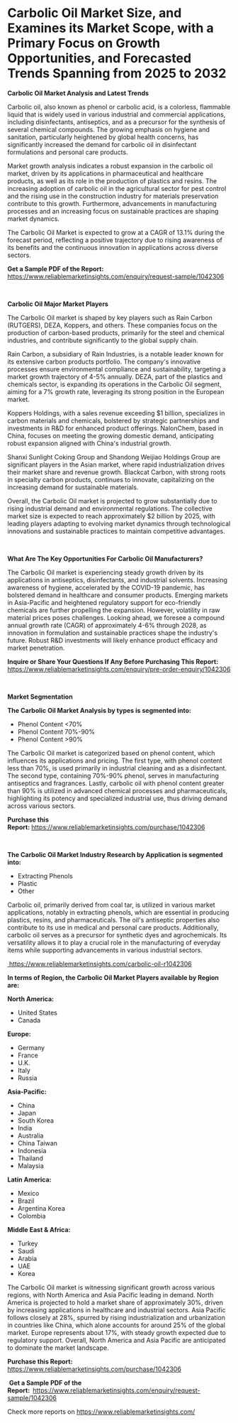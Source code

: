<p><h1>Carbolic Oil Market Size, and Examines its Market Scope, with a Primary Focus on Growth Opportunities, and Forecasted Trends Spanning from 2025 to 2032</h1></p><p><strong>Carbolic Oil Market Analysis and Latest Trends</strong></p>
<p><p>Carbolic oil, also known as phenol or carbolic acid, is a colorless, flammable liquid that is widely used in various industrial and commercial applications, including disinfectants, antiseptics, and as a precursor for the synthesis of several chemical compounds. The growing emphasis on hygiene and sanitation, particularly heightened by global health concerns, has significantly increased the demand for carbolic oil in disinfectant formulations and personal care products. </p><p>Market growth analysis indicates a robust expansion in the carbolic oil market, driven by its applications in pharmaceutical and healthcare products, as well as its role in the production of plastics and resins. The increasing adoption of carbolic oil in the agricultural sector for pest control and the rising use in the construction industry for materials preservation contribute to this growth. Furthermore, advancements in manufacturing processes and an increasing focus on sustainable practices are shaping market dynamics.</p><p>The Carbolic Oil Market is expected to grow at a CAGR of 13.1% during the forecast period, reflecting a positive trajectory due to rising awareness of its benefits and the continuous innovation in applications across diverse sectors.</p></p>
<p><strong>Get a Sample PDF of the Report:&nbsp;</strong> <a href="https://www.reliablemarketinsights.com/enquiry/request-sample/1042306?utm_campaign=2113&utm_medium=2&utm_source=Github&utm_content=ia&utm_term=30012025&utm_id=carbolic-oil">https://www.reliablemarketinsights.com/enquiry/request-sample/1042306</a></p>
<p>&nbsp;</p>
<p><strong>Carbolic Oil Major Market Players</strong></p>
<p><p>The Carbolic Oil market is shaped by key players such as Rain Carbon (RUTGERS), DEZA, Koppers, and others. These companies focus on the production of carbon-based products, primarily for the steel and chemical industries, and contribute significantly to the global supply chain.</p><p>Rain Carbon, a subsidiary of Rain Industries, is a notable leader known for its extensive carbon products portfolio. The company's innovative processes ensure environmental compliance and sustainability, targeting a market growth trajectory of 4-5% annually. DEZA, part of the plastics and chemicals sector, is expanding its operations in the Carbolic Oil segment, aiming for a 7% growth rate, leveraging its strong position in the European market.</p><p>Koppers Holdings, with a sales revenue exceeding $1 billion, specializes in carbon materials and chemicals, bolstered by strategic partnerships and investments in R&D for enhanced product offerings. NalonChem, based in China, focuses on meeting the growing domestic demand, anticipating robust expansion aligned with China's industrial growth. </p><p>Shanxi Sunlight Coking Group and Shandong Weijiao Holdings Group are significant players in the Asian market, where rapid industrialization drives their market share and revenue growth. Blackcat Carbon, with strong roots in specialty carbon products, continues to innovate, capitalizing on the increasing demand for sustainable materials.</p><p>Overall, the Carbolic Oil market is projected to grow substantially due to rising industrial demand and environmental regulations. The collective market size is expected to reach approximately $2 billion by 2025, with leading players adapting to evolving market dynamics through technological innovations and sustainable practices to maintain competitive advantages.</p></p>
<p>&nbsp;</p>
<p><strong>What Are The Key Opportunities For Carbolic Oil Manufacturers?</strong></p>
<p><p>The Carbolic Oil market is experiencing steady growth driven by its applications in antiseptics, disinfectants, and industrial solvents. Increasing awareness of hygiene, accelerated by the COVID-19 pandemic, has bolstered demand in healthcare and consumer products. Emerging markets in Asia-Pacific and heightened regulatory support for eco-friendly chemicals are further propelling the expansion. However, volatility in raw material prices poses challenges. Looking ahead, we foresee a compound annual growth rate (CAGR) of approximately 4-6% through 2028, as innovation in formulation and sustainable practices shape the industry's future. Robust R&D investments will likely enhance product efficacy and market penetration.</p></p>
<p><strong>Inquire or Share Your Questions If Any Before Purchasing This Report:</strong> <a href="https://www.reliablemarketinsights.com/enquiry/pre-order-enquiry/1042306?utm_campaign=2113&utm_medium=2&utm_source=Github&utm_content=ia&utm_term=30012025&utm_id=carbolic-oil">https://www.reliablemarketinsights.com/enquiry/pre-order-enquiry/1042306</a></p>
<p>&nbsp;</p>
<p><strong>Market Segmentation</strong></p>
<p><strong>The Carbolic Oil Market Analysis by types is segmented into:</strong></p>
<p><ul><li>Phenol Content <70%</li><li>Phenol Content 70%-90%</li><li>Phenol Content >90%</li></ul></p>
<p><p>The Carbolic Oil market is categorized based on phenol content, which influences its applications and pricing. The first type, with phenol content less than 70%, is used primarily in industrial cleaning and as a disinfectant. The second type, containing 70%-90% phenol, serves in manufacturing antiseptics and fragrances. Lastly, carbolic oil with phenol content greater than 90% is utilized in advanced chemical processes and pharmaceuticals, highlighting its potency and specialized industrial use, thus driving demand across various sectors.</p></p>
<p><strong>Purchase this Report:&nbsp;</strong><a href="https://www.reliablemarketinsights.com/purchase/1042306?utm_campaign=2113&utm_medium=2&utm_source=Github&utm_content=ia&utm_term=30012025&utm_id=carbolic-oil">https://www.reliablemarketinsights.com/purchase/1042306</a></p>
<p>&nbsp;</p>
<p><strong>The Carbolic Oil Market Industry Research by Application is segmented into:</strong></p>
<p><ul><li>Extracting Phenols</li><li>Plastic</li><li>Other</li></ul></p>
<p><p>Carbolic oil, primarily derived from coal tar, is utilized in various market applications, notably in extracting phenols, which are essential in producing plastics, resins, and pharmaceuticals. The oil's antiseptic properties also contribute to its use in medical and personal care products. Additionally, carbolic oil serves as a precursor for synthetic dyes and agrochemicals. Its versatility allows it to play a crucial role in the manufacturing of everyday items while supporting advancements in various industrial sectors.</p></p>
<p><a href="https://www.reliablemarketinsights.com/carbolic-oil-r1042306?utm_campaign=2113&utm_medium=2&utm_source=Github&utm_content=ia&utm_term=30012025&utm_id=carbolic-oil">&nbsp;https://www.reliablemarketinsights.com/carbolic-oil-r1042306</a></p>
<p><strong>In terms of Region, the Carbolic Oil Market Players available by Region are:</strong></p>
<p>
    <p> <strong> North America: </strong>
        <ul>
            <li>United States</li>
            <li>Canada</li>
        </ul>
        </p> 
    <p> <strong> Europe: </strong>
        <ul>
            <li>Germany</li>
            <li>France</li>
            <li>U.K.</li>
            <li>Italy</li>
            <li>Russia</li>
        </ul>
        </p> 
    <p> <strong> Asia-Pacific: </strong>
        <ul>
            <li>China</li>
            <li>Japan</li>
            <li>South Korea</li>
            <li>India</li>
            <li>Australia</li>
            <li>China Taiwan</li>
            <li>Indonesia</li>
            <li>Thailand</li>
            <li>Malaysia</li>
        </ul>
        </p> 
    <p> <strong> Latin America: </strong>
        <ul>
            <li>Mexico</li>
            <li>Brazil</li>
            <li>Argentina Korea</li>
            <li>Colombia</li>
        </ul>
        </p> 
    <p> <strong> Middle East & Africa: </strong>
        <ul>
            <li>Turkey</li>
            <li>Saudi</li>
            <li>Arabia</li>
            <li>UAE</li>
            <li>Korea</li>
        </ul>
    </p>
    </p>
<p><p>The Carbolic Oil market is witnessing significant growth across various regions, with North America and Asia Pacific leading in demand. North America is projected to hold a market share of approximately 30%, driven by increasing applications in healthcare and industrial sectors. Asia Pacific follows closely at 28%, spurred by rising industrialization and urbanization in countries like China, which alone accounts for around 25% of the global market. Europe represents about 17%, with steady growth expected due to regulatory support. Overall, North America and Asia Pacific are anticipated to dominate the market landscape.</p></p>
<p><strong>Purchase this Report: </strong><a href="https://www.reliablemarketinsights.com/purchase/1042306?utm_campaign=2113&utm_medium=2&utm_source=Github&utm_content=ia&utm_term=30012025&utm_id=carbolic-oil">https://www.reliablemarketinsights.com/purchase/1042306</a></p>
<p>&nbsp;<strong>Get a Sample PDF of the Report:&nbsp;&nbsp;</strong><a href="https://www.reliablemarketinsights.com/enquiry/request-sample/1042306?utm_campaign=2113&utm_medium=2&utm_source=Github&utm_content=ia&utm_term=30012025&utm_id=carbolic-oil">https://www.reliablemarketinsights.com/enquiry/request-sample/1042306</a></p>
<p><strong></strong></p>
<p>Check more reports on <a href="https://www.reliablemarketinsights.com/?utm_campaign=2113&utm_medium=2&utm_source=Github&utm_content=ia&utm_term=30012025&utm_id=carbolic-oil">https://www.reliablemarketinsights.com/</a></p>